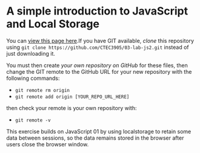 # A simple introduction to JavaScript and Local Storage

You can [view this page here](https://ctec3905.github.io/03-lab-js2/).If you have GIT available, *clone* this repository using `git clone https://github.com/CTEC3905/03-lab-js2.git` instead of just downloading it.

You must then create *your own repository on GitHub* for these files, then change the GIT remote to the GitHub URL for your new repository with the following commands:

- `git remote rm origin`
- `git remote add origin [YOUR_REPO_URL_HERE]`

then check your remote is your own repository with:

- `git remote -v`

This exercise builds on JavaScript 01 by using localstorage to retain some data between sessions, so the data remains stored in the browser after users close the browser window.

